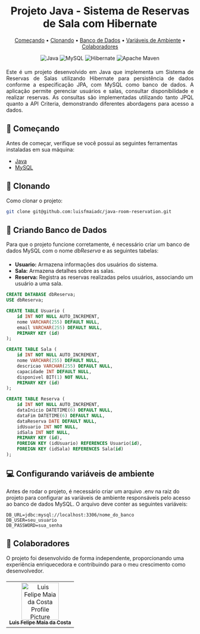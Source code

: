 <h1 align="center">Projeto Java - Sistema de Reservas de Sala com Hibernate</h1>
<p align="center">
 <a href="#started">Começando</a> • 
  <a href="#cloning">Clonando</a> •
 <a href="#creating">Banco de Dados</a> •
 <a href="#environment">Variáveis de Ambiente</a> •
 <a href="#colab">Colaboradores</a>
</p>

<p align="center" style="margin-bottom: 20;">
    <img src="https://img.shields.io/badge/java-%23ED8B00.svg?style=for-the-badge&logo=openjdk&logoColor=white" alt="Java" />
    <img src="https://img.shields.io/badge/mysql-4479A1.svg?style=for-the-badge&logo=mysql&logoColor=white" alt="MySQL" />
    <img src="https://img.shields.io/badge/Hibernate-59666C?style=for-the-badge&logo=Hibernate&logoColor=white" alt="Hibernate" />
    <img src="https://img.shields.io/badge/Apache%20Maven-C71A36?style=for-the-badge&logo=Apache%20Maven&logoColor=white" alt="Apache Maven" />
</p>

<p style="text-align: justify;">Este é um projeto desenvolvido em Java que implementa um Sistema de Reservas de Salas utilizando Hibernate para persistência de dados conforme a especificação JPA, com MySQL como banco de dados. A aplicação permite gerenciar usuários e salas, consultar disponibilidade e realizar reservas. As consultas são implementadas utilizando tanto JPQL quanto a API Criteria, demonstrando diferentes abordagens para acesso a dados.</p>

<h2 id="started">🚀 Começando</h2>

Antes de começar, verifique se você possui as seguintes ferramentas instaladas em sua máquina:

- [Java](https://www.oracle.com/java/technologies/downloads/#java22)
- [MySQL](https://dev.mysql.com/downloads/installer/)

<h2 id="cloning">👾 Clonando</h2>

Como clonar o projeto:
```bash
git clone git@github.com:luisfmaiadc/java-room-reservation.git
```

<h2 id="creating">💾 Criando Banco de Dados</h2>
<p style="margin-bottom: 20;">Para que o projeto funcione corretamente, é necessário criar um banco de dados MySQL com o nome <i>dbReserva</i> e as seguintes tabelas:</p>

- <b>Usuario:</b> Armazena informações dos usuários do sistema.
- <b>Sala:</b> Armazena detalhes sobre as salas.
- <b>Reserva:</b> Registra as reservas realizadas pelos usuários, associando um usuário a uma sala.


```SQL
CREATE DATABASE dbReserva;
USE dbReserva;

CREATE TABLE Usuario (
    id INT NOT NULL AUTO_INCREMENT,
    nome VARCHAR(255) DEFAULT NULL,
    email VARCHAR(255) DEFAULT NULL,
    PRIMARY KEY (id)
);

CREATE TABLE Sala (
    id INT NOT NULL AUTO_INCREMENT,
    nome VARCHAR(255) DEFAULT NULL,
    descricao VARCHAR(255) DEFAULT NULL,
    capacidade INT DEFAULT NULL,
    disponivel BIT(1) NOT NULL,
    PRIMARY KEY (id)
);

CREATE TABLE Reserva (
    id INT NOT NULL AUTO_INCREMENT,
    dataInicio DATETIME(6) DEFAULT NULL,
    dataFim DATETIME(6) DEFAULT NULL,
    dataReserva DATE DEFAULT NULL,
    idUsuario INT NOT NULL,
    idSala INT NOT NULL,
    PRIMARY KEY (id),
    FOREIGN KEY (idUsuario) REFERENCES Usuario(id),
    FOREIGN KEY (idSala) REFERENCES Sala(id)
);

```

<h2 id="environment">💻 Configurando variáveis de ambiente</h2>

Antes de rodar o projeto, é necessário criar um arquivo .env na raiz do projeto para configurar as variáveis de ambiente responsáveis pelo acesso ao banco de dados MySQL. O arquivo deve conter as seguintes variáveis:

```env
DB_URL=jdbc:mysql://localhost:3306/nome_do_banco
DB_USER=seu_usuario
DB_PASSWORD=sua_senha
```

<h2 id="colab">🤝 Colaboradores</h2>
<p style="margin-bottom: 20;">O projeto foi desenvolvido de forma independente, proporcionando uma experiência enriquecedora e contribuindo para o meu crescimento como desenvolvedor.</p>
<table>
  <tr>
    <td align="center">
      <a href="#">
        <img src="https://avatars.githubusercontent.com/u/168129517?v=4&size=64" width="100px;" alt="Luis Felipe Maia da Costa Profile Picture"/><br>
        <sub>
          <b>Luis Felipe Maia da Costa</b>
        </sub>
      </a>
    </td>
  </tr>
</table>



